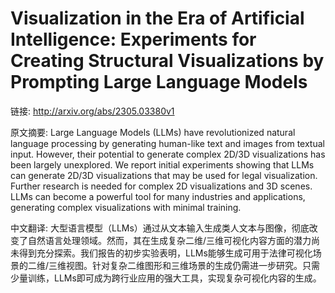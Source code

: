 # Visualization in the Era of Artificial Intelligence: Experiments for Creating Structural Visualizations by Prompting Large Language Models

链接: http://arxiv.org/abs/2305.03380v1

原文摘要:
Large Language Models (LLMs) have revolutionized natural language processing
by generating human-like text and images from textual input. However, their
potential to generate complex 2D/3D visualizations has been largely unexplored.
We report initial experiments showing that LLMs can generate 2D/3D
visualizations that may be used for legal visualization. Further research is
needed for complex 2D visualizations and 3D scenes. LLMs can become a powerful
tool for many industries and applications, generating complex visualizations
with minimal training.

中文翻译:
大型语言模型（LLMs）通过从文本输入生成类人文本与图像，彻底改变了自然语言处理领域。然而，其在生成复杂二维/三维可视化内容方面的潜力尚未得到充分探索。我们报告的初步实验表明，LLMs能够生成可用于法律可视化场景的二维/三维视图。针对复杂二维图形和三维场景的生成仍需进一步研究。只需少量训练，LLMs即可成为跨行业应用的强大工具，实现复杂可视化内容的生成。

